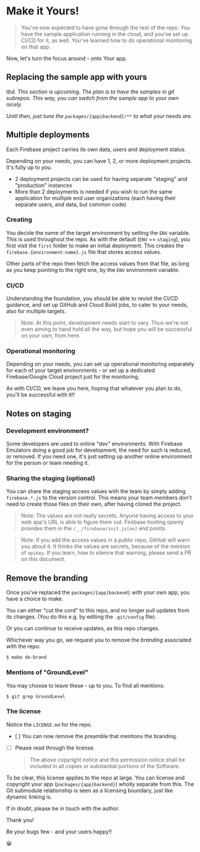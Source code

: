 # Make it Yours!

>You've now expected to have gone through the rest of the repo. You have the sample application running in the cloud, and you've set up CI/CD for it, as well. You've learned how to do operational monitoring on that app.

Now, let's turn the focus around - onto Your app.

## Replacing the sample app with yours

*tbd. This section is upcoming. The plan is to have the samples in git subrepos. This way, you can switch from the sample app to your own nicely.*

*Until then, just tune the `packages/{app|backend}/**` to what your needs are.*

<!-- tbd. update, once we're there. Explain how to re-forward the submodules. -->


## Multiple deployments

Each Firebase project carries its own data, users and deployment status.

Depending on your needs, you can have 1, 2, or more deployment projects. It's fully up to you.

- 2 deployment projects can be used for having separate "staging" and "production" instances
- More than 2 deployments is needed if you wish to run the same application for multiple end user organizations (each having their separate users, and data, but common code)

### Creating

You decide the name of the target environment by setting the `ENV` variable. This is used throughout the repo. As with the default (`ENV` == `staging`), you first visit the `first` folder to make an initial deployment. This creates the `firebase.{environment-name}.js` file that stores access values.

Other parts of the repo then fetch the access values from that file, as long as you keep pointing to the right one, by the `ENV` environment variable.

### CI/CD

Understanding the foundation, you should be able to revisit the CI/CD guidance, and set up GitHub and Cloud Build jobs, to cater to your needs, also for multiple targets.

>Note: At this point, development needs start to vary. Thus we're not even aiming to hand hold all the way, but hope you will be successful on your own, from here.

### Operational monitoring

Depending on your needs, you can set up operational monitoring separately for each of your target environments - or set up a dedicated Firebase/Google Cloud project just for the monitoring.

As with CI/CD, we leave you here, hoping that whatever you plan to do, you'll be successful with it!!


## Notes on staging

### Development environment?

Some developers are used to online "dev" environments. With Firebase Emulators doing a good job for development, the need for such is reduced, or removed. If you need one, it's just setting up another online environment for the person or team needing it.


### Sharing the staging (optional)

You can share the staging access values with the team by simply adding `firebase.*.js` to the version control. This means your team members don't need to create those files on their own, after having cloned the project.

>Note: The values are not really secrets. Anyone having access to your web app's URL is able to figure them out. Firebase hosting openly provides them in the `/__/firebase/init.js[on]` end points.

<p />

>Note: If you add the access values in a public repo, GitHub will warn you about it. It thinks the values are secrets, because of the mention of `apiKey`. If you learn, how to silence that warning, please send a PR on this document.


## Remove the branding

Once you've replaced the `packages/{app|backend}` with your own app, you have a choice to make.

You can either "cut the cord" to this repo, and no longer pull updates from its changes. (You do this e.g. by editing the `.git/config` file).

Or you can *continue* to receive updates, as this repo changes.

Whichever way you go, we request you to remove the *branding* associated with the repo:

```
$ make de-brand
```

### Mentions of "GroundLevel"

You may choose to leave these - up to you. To find all mentions:

```
$ git grep GroundLevel
```

### The license

Notice the `LICENSE.md` for the repo.

- [ ] You can now remove the preamble that mentions the branding.
- [ ] Please read through the license.

   >The above copyright notice and this permission notice shall be included in all
   >copies or substantial portions of the Software.

To be clear, this license applies to the repo at large. You can license and copyright your app (`packages/{app|backend}`) wholly separate from this. The Git submodule relationship is seen as a licensing boundary, just like dynamic linking is.

If in doubt, please be in touch with the author.

Thank you!

Be your bugs few - and your users happy!!

😀